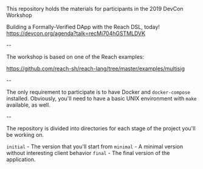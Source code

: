 This repository holds the materials for participants in the 2019
DevCon Workshop

Building a Formally-Verified DApp with the Reach DSL, today!
https://devcon.org/agenda?talk=recMj704hGSTMLDVK

--

The workshop is based on one of the Reach examples:

https://github.com/reach-sh/reach-lang/tree/master/examples/multisig

--

The only requirement to participate is to have Docker and
`docker-compose` installed. Obviously, you'll need to have a basic
UNIX environment with `make` available, as well.

--

The repository is divided into directories for each stage of the
project you'll be working on.

`initial` - The version that you'll start from
`minimal` - A minimal version without interesting client behavior
`final` - The final version of the application.

